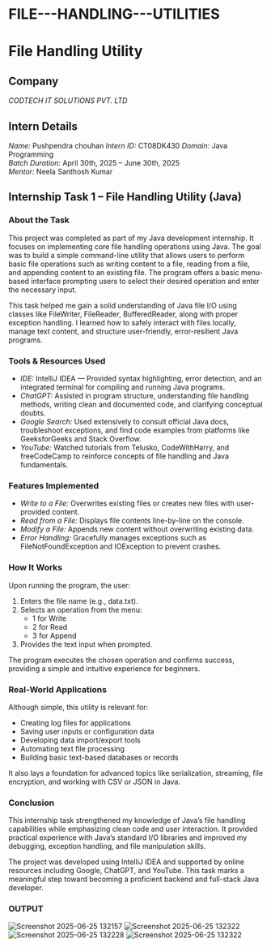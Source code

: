 # FILE---HANDLING---UTILITIES
# File Handling Utility

## Company  
*CODTECH IT SOLUTIONS PVT. LTD*

## Intern Details  
*Name:* Pushpendra chouhan 
*Intern ID:* CT08DK430 
*Domain:* Java Programming  
*Batch Duration:* April 30th, 2025 – June 30th, 2025  
*Mentor:* Neela Santhosh Kumar  

## Internship Task 1 – File Handling Utility (Java)

### About the Task  
This project was completed as part of my Java development internship. It focuses on implementing core file handling operations using Java. The goal was to build a simple command-line utility that allows users to perform basic file operations such as writing content to a file, reading from a file, and appending content to an existing file. The program offers a basic menu-based interface prompting users to select their desired operation and enter the necessary input.

This task helped me gain a solid understanding of Java file I/O using classes like FileWriter, FileReader, BufferedReader, along with proper exception handling. I learned how to safely interact with files locally, manage text content, and structure user-friendly, error-resilient Java programs.

### Tools & Resources Used  
- *IDE:* IntelliJ IDEA — Provided syntax highlighting, error detection, and an integrated terminal for compiling and running Java programs.  
- *ChatGPT:* Assisted in program structure, understanding file handling methods, writing clean and documented code, and clarifying conceptual doubts.  
- *Google Search:* Used extensively to consult official Java docs, troubleshoot exceptions, and find code examples from platforms like GeeksforGeeks and Stack Overflow.  
- *YouTube:* Watched tutorials from Telusko, CodeWithHarry, and freeCodeCamp to reinforce concepts of file handling and Java fundamentals.  

### Features Implemented  
- *Write to a File:* Overwrites existing files or creates new files with user-provided content.  
- *Read from a File:* Displays file contents line-by-line on the console.  
- *Modify a File:* Appends new content without overwriting existing data.  
- *Error Handling:* Gracefully manages exceptions such as FileNotFoundException and IOException to prevent crashes.  

### How It Works  
Upon running the program, the user:  
1. Enters the file name (e.g., data.txt).  
2. Selects an operation from the menu:  
   - 1 for Write  
   - 2 for Read  
   - 3 for Append  
3. Provides the text input when prompted.  

The program executes the chosen operation and confirms success, providing a simple and intuitive experience for beginners.

### Real-World Applications  
Although simple, this utility is relevant for:  
- Creating log files for applications  
- Saving user inputs or configuration data  
- Developing data import/export tools  
- Automating text file processing  
- Building basic text-based databases or records  

It also lays a foundation for advanced topics like serialization, streaming, file encryption, and working with CSV or JSON in Java.

### Conclusion  
This internship task strengthened my knowledge of Java’s file handling capabilities while emphasizing clean code and user interaction. It provided practical experience with Java’s standard I/O libraries and improved my debugging, exception handling, and file manipulation skills.

The project was developed using IntelliJ IDEA and supported by online resources including Google, ChatGPT, and YouTube. This task marks a meaningful step toward becoming a proficient backend and full-stack Java developer.


###  OUTPUT
![Screenshot 2025-06-25 132157](https://github.com/user-attachments/assets/98c70158-a5eb-4206-8722-0c84eafec261)
![Screenshot 2025-06-25 132322](https://github.com/user-attachments/assets/3dfbb69b-ee31-47ca-8176-73e9071b4a50)
![Screenshot 2025-06-25 132228](https://github.com/user-attachments/assets/bb2f097b-7407-45e8-9d27-5bfb2a1eb26a)
![Screenshot 2025-06-25 132322](https://github.com/user-attachments/assets/25d6d970-72dd-4a39-8ddb-00b2510666db)


